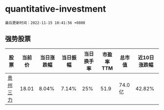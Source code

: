 # quantitative-investment

`最后更新时间：2022-11-15 10:41:56 +0800`

## 强势股票

|股票|当前价|当日涨跌幅|当日振幅|当日换手率|市盈率TTM|总市值|近10日涨跌幅|
|----|----|----|----|----|----|----|----|
|[贵州三力](https://xueqiu.com/S/SH603439)|18.01|8.04%|7.14%|25%|51.9|74.0亿|42.82%|
